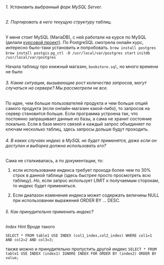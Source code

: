 ###### 1. Установить выбранный форк MySQL Server. 
###### 2. Портировать в него текущую структуру таблиц.

У меня стоит MySQL (MariaDB), с ней работали на курсе по MySQL (делали [курсовой проект](https://github.com/dariadia/Databases/tree/master/%D0%9F%D1%80%D0%BE%D0%B5%D0%BA%D1%82)). По PostgreSQL смотрела онлайн курс, интересно было-таки установить и попробовать.
```brew install postgres```
```brew install postgis```
```pg_ctl -D /usr/local/var/postgres start```
```initdb /usr/local/var/postgres```

Начала таблицу про книжный магазин, ```bookstore.sql```, но много времени не было

###### 3. Какие ситуации, вызывающие рост количества запросов, могут случаться на сервере? Мы рассмотрели не все.
По идее, чем больше пользователей продукта и чем больше опций самого продукта (если онлайн-магазин какой-либо), то запросов на сервер становится больше. Если программа устроена так, что постоянно запрашивает данные из базы, а сама не хранит состояние локально. Если в базе много связей и каждый запрос объединяет по ключам несколько таблиц, здесь запросы дольше будут проходить.


###### 4. В каких случаях индекс в MySQL не будет применятся, даже если он доступен и выборка должна использовать его?
Сама не сталкивалась, а по документации, то:

1) если использование индекса требует прохода более чем по 30% строк в данной таблице (здесь быстрее просто просмотреть всю таблицу). *Но*, если запрос использует LIMIT к получаемым сторокам, то индекс будет применяться.

2) Если диапазон изменения индекса может содержать величины NULL при использовании выражений ORDER BY ... DESC.

###### 5. Как принудительно применить индекс?
*Index Hint*
Вроде такого

```SELECT * FROM table1 USE INDEX (col1_index,col2_index) WHERE col1=1 AND col2=2 AND col3=3;```

также можно и принудительно пропустить другой индекс
```SELECT * FROM table1 USE INDEX (index1) IGNORE INDEX FOR ORDER BY (index2) ORDER BY value;```
